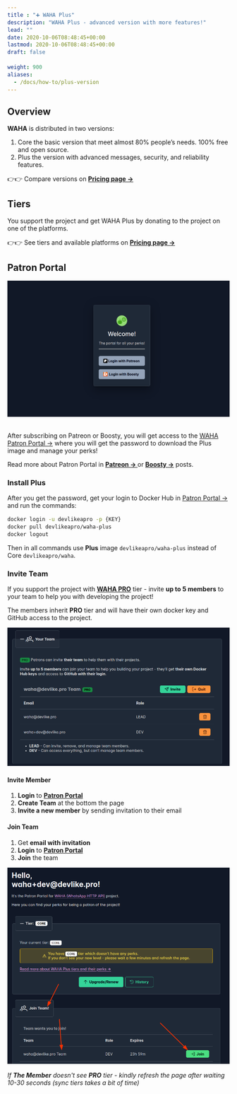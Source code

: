 ```yaml
---
title : "➕ WAHA Plus"
description: "WAHA Plus - advanced version with more features!"
lead: ""
date: 2020-10-06T08:48:45+00:00
lastmod: 2020-10-06T08:48:45+00:00
draft: false

weight: 900
aliases:
  - /docs/how-to/plus-version
---
```


## Overview

**WAHA** is distributed in two versions:

1. Core  the basic version that meet almost 80% people’s needs. 100% free and open source.
2. Plus  the version with advanced messages, security, and reliability features.

👉👉 Compare versions on [**Pricing page ->**](/pricing)

## Tiers
You support the project and get WAHA Plus by donating to the project on one of the platforms.

👉👉 See tiers and available platforms on [**Pricing page ->**](/pricing)

## Patron Portal
<p align="center">
  <img src="patron-portal.png" alt="Patron Portal" />
  <br/>
  <br/>
</p>

After subscribing on Patreon or Boosty, you will get access to the [WAHA Patron Portal ->](https://portal.devlike.pro/)
where you will get the password to download the Plus image and manage your perks!

Read more about Patron Portal in
**<a href="https://www.patreon.com/posts/waha-patron-97637416" target="_blank">Patreon -> </a>**
or
**<a href="https://boosty.to/wa-http-api/posts/8319079f-dac1-4179-b954-fcc559097c76" target="_blank">Boosty -></a>**
posts.

### Install Plus
After you get the password, get your login to Docker Hub in [Patron Portal ->](https://portal.devlike.pro/)
and run the commands:
```bash
docker login -u devlikeapro -p {KEY}
docker pull devlikeapro/waha-plus
docker logout
```

Then in all commands use **Plus** image `devlikeapro/waha-plus` instead of Core `devlikeapro/waha`.

### Invite Team
If you support the project with [**WAHA PRO**](/pricing#tier-pro) tier - invite **up to 5 members** to your team 
to help you with developing the project!

The members inherit **PRO** tier and will have their own docker key and GitHub access to the project.


![Portal - Your Team](portal-your-team.png)

#### Invite Member
1. **Login** to [**Patron Portal**](https://portal.devlike.pro) 
2. **Create Team** at the bottom the page
3. **Invite a new member** by sending invitation to their email

#### Join Team
1. Get **email with invitation**
2. **Login** to [**Patron Portal**](https://portal.devlike.pro) 
3. **Join** the team 

![alt](portal-join-team.png)

_If **The Member** doesn't see **PRO** tier - kindly refresh the page after waiting 10-30 seconds (sync tiers takes a bit of time)_
